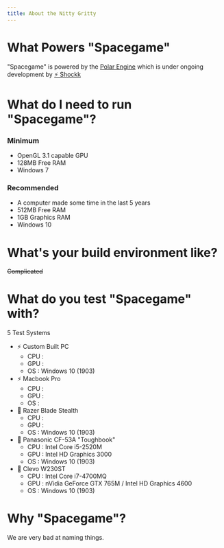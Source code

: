 ```yaml
---
title: About the Nitty Gritty
---
```


# What Powers "Spacegame"

"Spacegame" is powered by the [Polar Engine](https://github.com/polar-engine/polar) which is under ongoing development by [⚡ Shockk](https://github.com/shockkolate)



# What do I need to run "Spacegame"?

### Minimum

- OpenGL 3.1 capable GPU
- 128MB Free RAM
- Windows 7

### Recommended

- A computer made some time in the last 5 years
- 512MB Free RAM
- 1GB Graphics RAM
- Windows 10

# What's your build environment like?

~~Complicated~~



# What do you test "Spacegame" with?

5 Test Systems

- ⚡ Custom Built PC
  - CPU : 
  - GPU :
  - OS : Windows 10 (1903)
- ⚡ Macbook Pro
  - CPU : 
  - GPU : 
  - OS : 
- 🦊 Razer Blade Stealth
  - CPU : 
  - GPU : 
  - OS : Windows 10 (1903)
- 🦊 Panasonic CF-53A "Toughbook"
  - CPU : Intel Core i5-2520M
  - GPU : Intel HD Graphics 3000
  - OS : Windows 10 (1903)
- 🦊 Clevo W230ST
  - CPU : Intel Core i7-4700MQ
  - GPU : nVidia GeForce GTX 765M / Intel HD Graphics 4600
  - OS : Windows 10 (1903)

# Why "Spacegame"?

We are very bad at naming things.